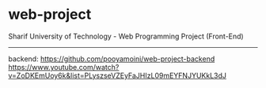 # web-project
Sharif University of Technology  - Web Programming Project (Front-End)

***
backend: https://github.com/pooyamoini/web-project-backend
https://www.youtube.com/watch?v=ZoDKEmUoy6k&list=PLyszseVZEyFaJHIzL09mEYFNJYUKkL3dJ
